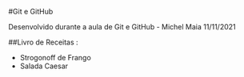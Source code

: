 #Git e GitHub 

Desenvolvido durante a aula de Git e GitHub - Michel Maia 11/11/2021

##Livro de Receitas :

 - Strogonoff de Frango
 - Salada Caesar
 